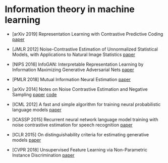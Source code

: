 # Information theory in machine learning

* [arXiv 2019] Representation Learning with Contrastive Predictive Coding [paper](https://arxiv.org/pdf/1807.03748.pdf)

* [JMLR 2012] Noise-Contrastive Estimation of Unnormalized Statistical Models, with Applications to Natural Image Statistics [paper](https://www.jmlr.org/papers/volume13/gutmann12a/gutmann12a.pdf)

* [NIPS 2016] InfoGAN: Interpretable Representation Learning by Information Maximizing Generative Adversarial Nets [paper](https://arxiv.org/pdf/1606.03657.pdf)

* [PMLR 2018] Mutual Information Neural Estimation [paper](https://arxiv.org/pdf/1801.04062.pdf)

* [arXiv 2014] Notes on Noise Contrastive Estimation and Negative Sampling [paper](https://arxiv.org/pdf/1410.8251.pdf) [code](https://github.com/Stonesjtu/Pytorch-NCE)

* [ICML 2012] A fast and simple algorithm for training neural probabilistic language models [paper](https://arxiv.org/ftp/arxiv/papers/1206/1206.6426.pdf)

* [ICASSP 2015] Recurrent neural network language model training with noise contrastive estimation for speech recognition [paper](http://mi.eng.cam.ac.uk/projects/cued-rnnlm/papers/ICASSP2015-rnnlm-nce.pdf)

* [ICLR 2015] On distinguishability criteria for estimating generative models [paper](https://arxiv.org/pdf/1412.6515.pdf)

* [CVPR 2018] Unsupervised Feature Learning via Non-Parametric Instance Discrimination [paper](https://arxiv.org/pdf/1805.01978.pdf)
